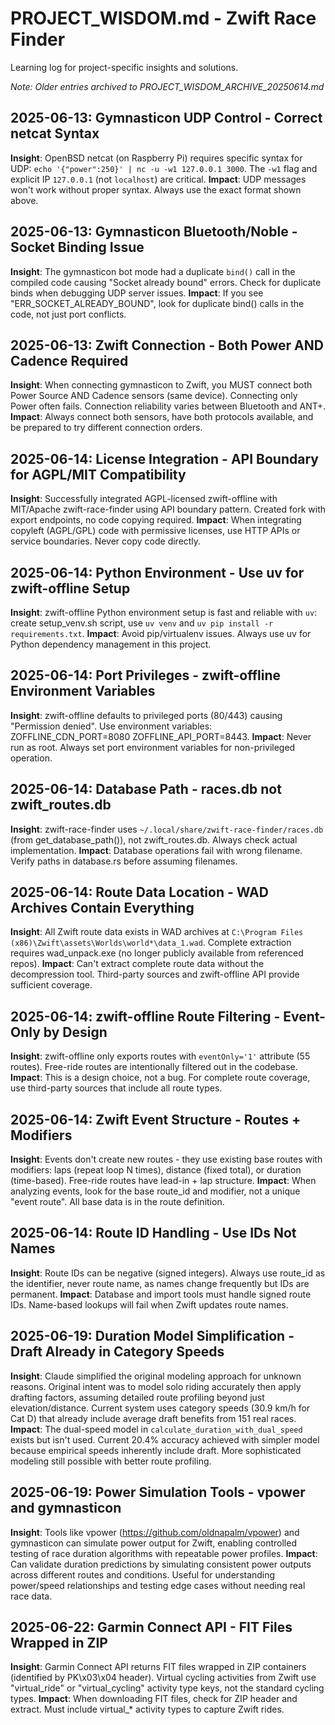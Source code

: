 # PROJECT_WISDOM.md - Zwift Race Finder

Learning log for project-specific insights and solutions.

*Note: Older entries archived to PROJECT_WISDOM_ARCHIVE_20250614.md*

## 2025-06-13: Gymnasticon UDP Control - Correct netcat Syntax
**Insight**: OpenBSD netcat (on Raspberry Pi) requires specific syntax for UDP: `echo '{"power":250}' | nc -u -w1 127.0.0.1 3000`. The `-w1` flag and explicit IP `127.0.0.1` (not `localhost`) are critical.
**Impact**: UDP messages won't work without proper syntax. Always use the exact format shown above.

## 2025-06-13: Gymnasticon Bluetooth/Noble - Socket Binding Issue
**Insight**: The gymnasticon bot mode had a duplicate `bind()` call in the compiled code causing "Socket already bound" errors. Check for duplicate binds when debugging UDP server issues.
**Impact**: If you see "ERR_SOCKET_ALREADY_BOUND", look for duplicate bind() calls in the code, not just port conflicts.

## 2025-06-13: Zwift Connection - Both Power AND Cadence Required
**Insight**: When connecting gymnasticon to Zwift, you MUST connect both Power Source AND Cadence sensors (same device). Connecting only Power often fails. Connection reliability varies between Bluetooth and ANT+.
**Impact**: Always connect both sensors, have both protocols available, and be prepared to try different connection orders.

## 2025-06-14: License Integration - API Boundary for AGPL/MIT Compatibility
**Insight**: Successfully integrated AGPL-licensed zwift-offline with MIT/Apache zwift-race-finder using API boundary pattern. Created fork with export endpoints, no code copying required.
**Impact**: When integrating copyleft (AGPL/GPL) code with permissive licenses, use HTTP APIs or service boundaries. Never copy code directly.

## 2025-06-14: Python Environment - Use uv for zwift-offline Setup
**Insight**: zwift-offline Python environment setup is fast and reliable with `uv`: create setup_venv.sh script, use `uv venv` and `uv pip install -r requirements.txt`.
**Impact**: Avoid pip/virtualenv issues. Always use uv for Python dependency management in this project.

## 2025-06-14: Port Privileges - zwift-offline Environment Variables
**Insight**: zwift-offline defaults to privileged ports (80/443) causing "Permission denied". Use environment variables: ZOFFLINE_CDN_PORT=8080 ZOFFLINE_API_PORT=8443.
**Impact**: Never run as root. Always set port environment variables for non-privileged operation.

## 2025-06-14: Database Path - races.db not zwift_routes.db
**Insight**: zwift-race-finder uses `~/.local/share/zwift-race-finder/races.db` (from get_database_path()), not zwift_routes.db. Always check actual implementation.
**Impact**: Database operations fail with wrong filename. Verify paths in database.rs before assuming filenames.

## 2025-06-14: Route Data Location - WAD Archives Contain Everything
**Insight**: All Zwift route data exists in WAD archives at `C:\Program Files (x86)\Zwift\assets\Worlds\world*\data_1.wad`. Complete extraction requires wad_unpack.exe (no longer publicly available from referenced repos).
**Impact**: Can't extract complete route data without the decompression tool. Third-party sources and zwift-offline API provide sufficient coverage.

## 2025-06-14: zwift-offline Route Filtering - Event-Only by Design
**Insight**: zwift-offline only exports routes with `eventOnly='1'` attribute (55 routes). Free-ride routes are intentionally filtered out in the codebase.
**Impact**: This is a design choice, not a bug. For complete route coverage, use third-party sources that include all route types.

## 2025-06-14: Zwift Event Structure - Routes + Modifiers
**Insight**: Events don't create new routes - they use existing base routes with modifiers: laps (repeat loop N times), distance (fixed total), or duration (time-based). Free-ride routes have lead-in + lap structure.
**Impact**: When analyzing events, look for the base route_id and modifier, not a unique "event route". All base data is in the route definition.

## 2025-06-14: Route ID Handling - Use IDs Not Names
**Insight**: Route IDs can be negative (signed integers). Always use route_id as the identifier, never route name, as names change frequently but IDs are permanent.
**Impact**: Database and import tools must handle signed route IDs. Name-based lookups will fail when Zwift updates route names.

## 2025-06-19: Duration Model Simplification - Draft Already in Category Speeds
**Insight**: Claude simplified the original modeling approach for unknown reasons. Original intent was to model solo riding accurately then apply drafting factors, assuming detailed route profiling beyond just elevation/distance. Current system uses category speeds (30.9 km/h for Cat D) that already include average draft benefits from 151 real races.
**Impact**: The dual-speed model in `calculate_duration_with_dual_speed` exists but isn't used. Current 20.4% accuracy achieved with simpler model because empirical speeds inherently include draft. More sophisticated modeling still possible with better route profiling.

## 2025-06-19: Power Simulation Tools - vpower and gymnasticon
**Insight**: Tools like vpower (https://github.com/oldnapalm/vpower) and gymnasticon can simulate power output for Zwift, enabling controlled testing of race duration algorithms with repeatable power profiles.
**Impact**: Can validate duration predictions by simulating consistent power outputs across different routes and conditions. Useful for understanding power/speed relationships and testing edge cases without needing real race data.

## 2025-06-22: Garmin Connect API - FIT Files Wrapped in ZIP
**Insight**: Garmin Connect API returns FIT files wrapped in ZIP containers (identified by PK\x03\x04 header). Virtual cycling activities from Zwift use "virtual_ride" or "virtual_cycling" activity type keys, not the standard cycling types.
**Impact**: When downloading FIT files, check for ZIP header and extract. Must include virtual_* activity types to capture Zwift rides.
